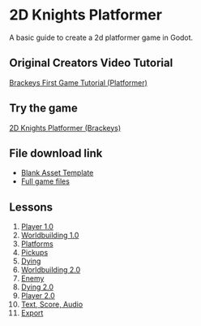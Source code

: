 # 2D Knights Platformer
A basic guide to create a 2d platformer game in Godot.
## Original Creators Video Tutorial
[Brackeys First Game Tutorial (Platformer)](https://youtu.be/LOhfqjmasi0?feature=shared)
## Try the game
[2D Knights Platformer (Brackeys)](https://jvansant13.github.io/Technology-Specials/2d%20Knights%20Platformer/Game/)
## File download link
- [Blank Asset Template](https://github.com/jvansant13/Technology-Specials/raw/refs/heads/main/Templates/Asset%20templates/2d_platformer_template.zip)
- [Full game files](https://github.com/jvansant13/Technology-Specials/raw/refs/heads/main/Templates/Game%20templates/2d%20Knights%20Platformer.zip)
## Lessons
1. [Player 1.0]()
2. [Worldbuilding 1.0]()
3. [Platforms]()
4. [Pickups]()
5. [Dying]()
6. [Worldbuilding 2.0]()
7. [Enemy]()
8. [Dying 2.0]()
9. [Player 2.0]()
10. [Text, Score, Audio]()
11. [Export]()
